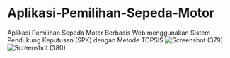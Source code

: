 # Aplikasi-Pemilihan-Sepeda-Motor
Aplikasi Pemilihan Sepeda Motor Berbasis Web menggunakan Sistem Pendukung Keputusan (SPK) dengan Metode TOPSIS
![Screenshot (379)](https://github.com/fikanurhasari/Aplikasi-Pemilihan-Sepeda-Motor/assets/80502355/6d6325fc-2cd0-4b4b-9e6a-d5c8df1f493c)
![Screenshot (380)](https://github.com/fikanurhasari/Aplikasi-Pemilihan-Sepeda-Motor/assets/80502355/12c63e03-2e0f-4603-ba87-d2fd014fcae8)
